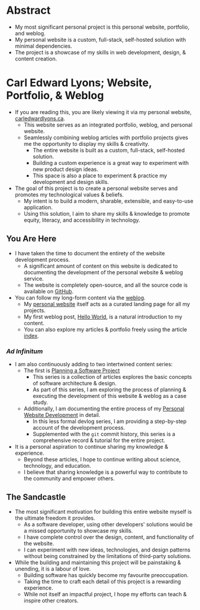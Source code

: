 # Abstract
- My most significant personal project is this personal website, portfolio, and
    weblog.
- My personal website is a custom, full-stack, self-hosted solution with minimal
    dependencies.
- The project is a showcase of my skills in web development, design, &
    content creation.

# Carl Edward Lyons; Website, Portfolio, & Weblog
- If you are reading this, you are likely viewing it via my personal website,
    [carledwardlyons.ca](https://carledwardlyons.ca).
    - This website serves as an integrated portfolio, weblog, and personal
        website.
    - Seamlessly combining weblog articles with portfolio projects gives me the
        opportunity to display my skills & creativity.
        - The entire website is built as a custom, full-stack, self-hosted
            solution.
        - Building a custom experience is a great way to experiment with new
            product design ideas.
        - This space is also a place to experiment & practice my development
            and design skills.
- The goal of this project is to create a personal website serves and promotes
    my technological values & beliefs.
    - My intent is to build a modern, sharable, extensible, and easy-to-use
        application.
    - Using this solution, I aim to share my skills & knowledge to promote
        equity, literacy, and accessibility in technology.

## You Are Here
- I have taken the time to document the entirety of the website development
    process.
    - A significant amount of content on this website is dedicated to
        documenting the development of the personal website & weblog service.
    - The website is completely open-source, and all the source code is
        available on [GitHub](www.github.com/icarlthiscode/).
- You can follow my long-form content via the
    [weblog](https://carledwardlyons.ca/weblog).
    - My [personal website](https://carledwardlyons.ca) itself acts as a curated
        landing page for all my projects.
    - My first weblog post,
        [Hello World](https://carledwardlyons.ca/weblo/hello-world), is a
        natural introduction to my content.
    - You can also explore my articles & portfolio freely using the article
        [index](https://carledwardlyons.ca/articles).

### *Ad Infinitum*
- I am also continuously adding to two intertwined content series:
    - The first is
        [Planning a Software Project](/outlines/planning-a-software-project)
        - This series is a collection of articles explores the basic concepts
            of software architecture & design.
        - As part of this series, I am exploring the process of planning &
            executing the development of this website & weblog as a case study.
    - Additionally, I am documenting the entire process of my
        [Personal Website Development](/outlines/personal-site-framework)
        in detail.
        - In this less formal devlog series, I am providing a step-by-step
            account of the development process.
        - Supplemented with the `git` commit history, this series is a
            comprehensive record & tutorial for the entire project.
- It is a personal aspiration to continue sharing my knowledge & experience.
    - Beyond these articles, I hope to continue writing about science,
        technology, and education.
    - I believe that sharing knowledge is a powerful way to contribute to the
        community and empower others.

## The Sandcastle
- The most significant motivation for building this entire website myself is the
    ultimate freedom it provides.
    - As a software developer, using other developers' solutions would be a
        missed opportunity to showcase my skills.
    - I have complete control over the design, content, and functionality of the
        website.
    - I can experiment with new ideas, technologies, and design patterns without
        being constrained by the limitations of third-party solutions.
- While the building and maintaining this project will be painstaking
    & unending, it is a labour of love.
    - Building software has quickly become my favourite preoccupation.
    - Taking the time to craft each detail of this project is a rewarding
        experience.
    - While not itself an impactful project, I hope my efforts can teach
        & inspire other creators.
